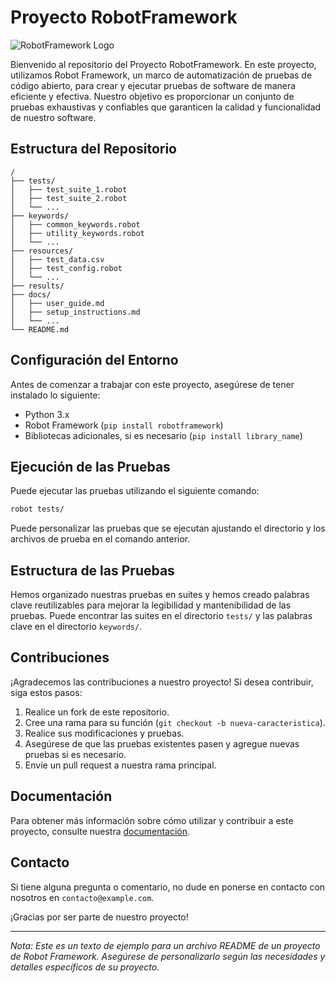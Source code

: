 # Proyecto RobotFramework

![RobotFramework Logo](robotframework_logo.png)

Bienvenido al repositorio del Proyecto RobotFramework. En este proyecto, utilizamos Robot Framework, un marco de automatización de pruebas de código abierto, para crear y ejecutar pruebas de software de manera eficiente y efectiva. Nuestro objetivo es proporcionar un conjunto de pruebas exhaustivas y confiables que garanticen la calidad y funcionalidad de nuestro software.

## Estructura del Repositorio

```
/
├── tests/
│   ├── test_suite_1.robot
│   ├── test_suite_2.robot
│   └── ...
├── keywords/
│   ├── common_keywords.robot
│   ├── utility_keywords.robot
│   └── ...
├── resources/
│   ├── test_data.csv
│   ├── test_config.robot
│   └── ...
├── results/
├── docs/
│   ├── user_guide.md
│   ├── setup_instructions.md
│   └── ...
└── README.md
```

## Configuración del Entorno

Antes de comenzar a trabajar con este proyecto, asegúrese de tener instalado lo siguiente:

- Python 3.x
- Robot Framework (`pip install robotframework`)
- Bibliotecas adicionales, si es necesario (`pip install library_name`)

## Ejecución de las Pruebas

Puede ejecutar las pruebas utilizando el siguiente comando:

```bash
robot tests/
```

Puede personalizar las pruebas que se ejecutan ajustando el directorio y los archivos de prueba en el comando anterior.

## Estructura de las Pruebas

Hemos organizado nuestras pruebas en suites y hemos creado palabras clave reutilizables para mejorar la legibilidad y mantenibilidad de las pruebas. Puede encontrar las suites en el directorio `tests/` y las palabras clave en el directorio `keywords/`.

## Contribuciones

¡Agradecemos las contribuciones a nuestro proyecto! Si desea contribuir, siga estos pasos:

1. Realice un fork de este repositorio.
2. Cree una rama para su función (`git checkout -b nueva-caracteristica`).
3. Realice sus modificaciones y pruebas.
4. Asegúrese de que las pruebas existentes pasen y agregue nuevas pruebas si es necesario.
5. Envíe un pull request a nuestra rama principal.

## Documentación

Para obtener más información sobre cómo utilizar y contribuir a este proyecto, consulte nuestra [documentación](docs/).

## Contacto

Si tiene alguna pregunta o comentario, no dude en ponerse en contacto con nosotros en `contacto@example.com`.

¡Gracias por ser parte de nuestro proyecto!

---

*Nota: Este es un texto de ejemplo para un archivo README de un proyecto de Robot Framework. Asegúrese de personalizarlo según las necesidades y detalles específicos de su proyecto.*
